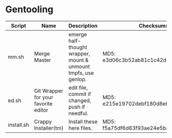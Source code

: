 # Gentooling
Script | Name | Description | Checksums
------ | ---- | ----------- | ---------
mm.sh | Merge Master | emerge half-thought wrapper, mount & unmount tmpfs, use genlop. | MD5: e3d06c3b52ab81c1c42d7b76e09f5026 
ed.sh | Git Wrapper for your favorite editor | edit file, commit if changed, push if needful. | MD5: e215e19702debf180d8eb1c69d356496 
install.sh | Crappy Installer(tm) | Install these here files. | MD5: f5a75df6d83f93ae24e5ba397cbcac13
